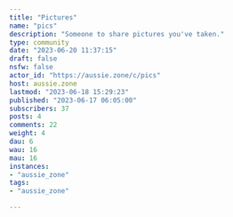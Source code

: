 ```yaml
---
title: "Pictures" 
name: "pics"
description: "Someone to share pictures you've taken."
type: community
date: "2023-06-20 11:37:15"
draft: false
nsfw: false
actor_id: "https://aussie.zone/c/pics"
host: aussie.zone
lastmod: "2023-06-18 15:29:23"
published: "2023-06-17 06:05:00"
subscribers: 37
posts: 4
comments: 22
weight: 4
dau: 6
wau: 16
mau: 16
instances:
- "aussie_zone"
tags: 
- "aussie_zone"

---
```


